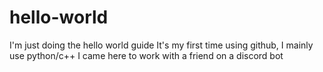 # hello-world
I'm just doing the hello world guide
It's my first time using github, 
I mainly use python/c++ 
I came here to work with a friend on a discord bot
